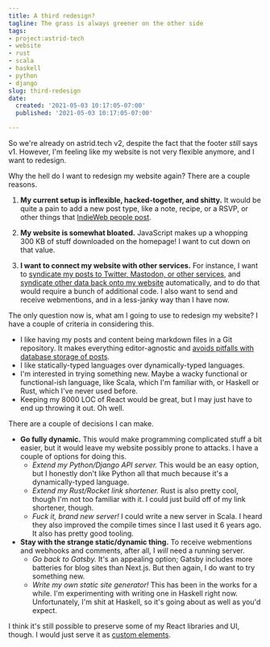 ```yaml
---
title: A third redesign?
tagline: The grass is always greener on the other side
tags:
- project:astrid-tech
- website
- rust
- scala
- haskell
- python
- django
slug: third-redesign
date:
  created: '2021-05-03 10:17:05-07:00'
  published: '2021-05-03 10:17:05-07:00'

---
```


So we're already on astrid.tech v2, despite the fact that the footer _still_
says v1. However, I'm feeling like my website is not very flexible anymore, and
I want to redesign.

Why the hell do I want to redesign my website again? There are a couple reasons.

1. **My current setup is inflexible, hacked-together, and shitty.** It would be
   quite a pain to add a new post type, like a note, recipe, or a RSVP, or other
   things that
   [IndieWeb people post](https://indieweb.org/posts#Types_of_Posts).

2. **My website is somewhat bloated.** JavaScript makes up a whopping 300 KB of
   stuff downloaded on the homepage! I want to cut down on that value.

3. **I want to connect my website with other services.** For instance, I want to
   [syndicate my posts to Twitter, Mastodon, or other services](https://indieweb.org/POSSE),
   and [syndicate other data back onto my website](https://indieweb.org/PESOS)
   automatically, and to do that would require a bunch of additional code. I
   also want to send and receive webmentions, and in a less-janky way than I
   have now.

The only question now is, what am I going to use to redesign my website? I have
a couple of criteria in considering this.

- I like having my posts and content being markdown files in a Git repository.
  It makes everything editor-agnostic and
  [avoids pitfalls with database storage of posts](https://indieweb.org/database-antipattern).
- I like statically-typed languages over dynamically-typed languages.
- I'm interested in trying something new. Maybe a wacky functional or
  functional-ish language, like Scala, which I'm familiar with, or Haskell or
  Rust, which I've never used before.
- Keeping my 8000 LOC of React would be great, but I may just have to end up
  throwing it out. Oh well.

There are a couple of decisions I can make.

- **Go fully dynamic.** This would make programming complicated stuff a bit
  easier, but it would leave my website possibly prone to attacks. I have a
  couple of options for doing this.
  - _Extend my Python/Django API server._ This would be an easy option, but I
    honestly don't like Python all that much because it's a dynamically-typed
    language.
  - _Extend my Rust/Rocket link shortener._ Rust is also pretty cool, though I'm
    not too familiar with it. I could just build off of my link shortener,
    though.
  - _Fuck it, brand new server!_ I could write a new server in Scala. I heard
    they also improved the compile times since I last used it 6 years ago. It
    also has pretty good tooling.
- **Stay with the strange static/dynamic thing.** To receive webmentions and
  webhooks and comments, after all, I _will_ need a running server.
  - _Go back to Gatsby._ It's an appealing option; Gatsby includes more
    batteries for blog sites than Next.js. But then again, I do want to try
    something new.
  - _Write my own static site generator!_ This has been in the works for a
    while. I'm experimenting with writing one in Haskell right now.
    Unfortunately, I'm shit at Haskell, so it's going about as well as you'd
    expect.

I think it's still possible to preserve some of my React libraries and UI,
though. I would just serve it as
[custom elements](https://reactjs.org/docs/web-components.html).